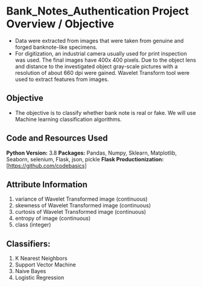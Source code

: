 # Bank_Notes_Authentication Project Overview / Objective
- Data were extracted from images that were taken from genuine and forged banknote-like specimens. 
- For digitization, an industrial camera usually used for print inspection was used. The final images have 400x 400 pixels. Due to the object lens and distance to the investigated object gray-scale pictures with a resolution of about 660 dpi were gained. Wavelet Transform tool were used to extract features from images. 

## Objective
- The objective is to classify whether bank note is real or fake. We will use Machine learning classification algorithms.

## Code and Resources Used 
**Python Version:** 3.8
**Packages:** Pandas, Numpy, Sklearn, Matplotlib, Seaborn, selenium, Flask, json, pickle
**Flask Productionization:** [https://github.com/codebasics]

## Attribute Information

1. variance of Wavelet Transformed image (continuous)
2. skewness of Wavelet Transformed image (continuous)
3. curtosis of Wavelet Transformed image (continuous)
4. entropy of image (continuous)
5. class (integer)

## Classifiers:

1. K Nearest Neighbors
2. Support Vector Machine
3. Naive Bayes
4. Logistic Regression

 
